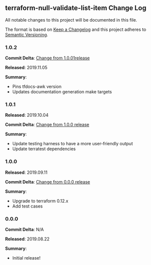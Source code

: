 ## terraform-null-validate-list-item Change Log

All notable changes to this project will be documented in this file.

The format is based on [Keep a Changelog](http://keepachangelog.com/) and this project adheres to [Semantic Versioning](http://semver.org/).


### 1.0.2

**Commit Delta**: [Change from 1.0.01release](https://github.com/plus3it/terraform-github-repo/compare/1.0.1...1.0.2)

**Released**: 2019.11.05

**Summary**:

*   Pins tfdocs-awk version
*   Updates documentation generation make targets

### 1.0.1

**Released**: 2019.10.04

**Commit Delta**: [Change from 1.0.0 release](https://github.com/plus3it/terraform-null-validate-list-item/compare/1.0.0...1.0.1)

**Summary**:

*   Update testing harness to have a more user-friendly output
*   Update terratest dependencies

### 1.0.0

**Released**: 2019.09.11

**Commit Delta**: [Change from 0.0.0 release](https://github.com/plus3it/terraform-null-validate-list-item/compare/0.0.0...1.0.0)

**Summary**:

*   Upgrade to terraform 0.12.x
*   Add test cases

### 0.0.0

**Commit Delta**: N/A

**Released**: 2019.08.22

**Summary**:

*   Initial release!
